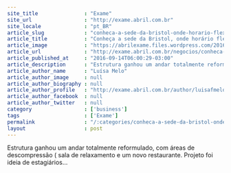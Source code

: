 ```yaml
---
site_title               : "Exame"
site_url                 : "http://exame.abril.com.br"
site_locale              : "pt_BR"
article_slug             : "conheca-a-sede-da-bristol-onde-horario-flexivel-e-regra"
article_title            : "Conheça a sede da Bristol, onde horário flexível é regra"
article_image            : "https://abrilexame.files.wordpress.com/2016/10/size_960_16_9_bristol16.jpg?quality=70&strip=all&w=960"
article_url              : "http://exame.abril.com.br/negocios/conheca-a-sede-da-bristol-onde-horario-flexivel-e-regra/"
article_published_at     : "2016-09-14T06:00:29-03:00"
article_description      : "Estrutura ganhou um andar totalmente reformulado, com áreas de descompressão ( sala de relaxamento e um novo restaurante. Projeto foi ideia de estagiários..."
article_author_name      : "Luísa Melo"
article_author_image     : null
article_author_biography : null
article_author_profile   : "http://exame.abril.com.br/author/luisafmelo/"
article_author_facebook  : null
article_author_twitter   : null
category                 : ['business']
tags                     : ['Exame']
permalink                : "/:categories/conheca-a-sede-da-bristol-onde-horario-flexivel-e-regra/"
layout                   : post
---
```


Estrutura ganhou um andar totalmente reformulado, com áreas de descompressão ( sala de relaxamento e um novo restaurante. Projeto foi ideia de estagiários...
